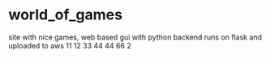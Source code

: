 # world_of_games
site with nice games, web based gui with python backend runs on flask and uploaded to aws
11
12
33
44
44
66
2
